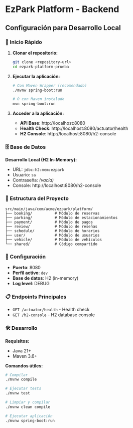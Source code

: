 # EzPark Platform - Backend

## Configuración para Desarrollo Local

### 🚀 Inicio Rápido

1. **Clonar el repositorio:**
   ```bash
   git clone <repository-url>
   cd ezpark-platform-prueba
   ```

2. **Ejecutar la aplicación:**
   ```bash
   # Con Maven Wrapper (recomendado)
   ./mvnw spring-boot:run
   
   # O con Maven instalado
   mvn spring-boot:run
   ```

3. **Acceder a la aplicación:**
   - **API Base**: http://localhost:8080
   - **Health Check**: http://localhost:8080/actuator/health
   - **H2 Console**: http://localhost:8080/h2-console

### 🗄️ Base de Datos

**Desarrollo Local (H2 In-Memory):**
- URL: `jdbc:h2:mem:ezpark`
- Usuario: `sa`
- Contraseña: *(vacía)*
- Console: http://localhost:8080/h2-console

### 📁 Estructura del Proyecto

```
src/main/java/com/acme/ezpark/platform/
├── booking/          # Módulo de reservas
├── parking/          # Módulo de estacionamientos  
├── payment/          # Módulo de pagos
├── review/           # Módulo de reseñas
├── schedule/         # Módulo de horarios
├── user/             # Módulo de usuarios
├── vehicle/          # Módulo de vehículos
└── shared/           # Código compartido
```

### 🔧 Configuración

- **Puerto**: 8080
- **Perfil activo**: `dev`
- **Base de datos**: H2 (in-memory)
- **Log level**: DEBUG

### 📋 Endpoints Principales

- `GET /actuator/health` - Health check
- `GET /h2-console` - H2 database console

### 🛠️ Desarrollo

**Requisitos:**
- Java 21+
- Maven 3.6+

**Comandos útiles:**
```bash
# Compilar
./mvnw compile

# Ejecutar tests
./mvnw test

# Limpiar y compilar
./mvnw clean compile

# Ejecutar aplicación
./mvnw spring-boot:run
```
